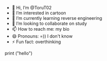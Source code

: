- 👋 Hi, I’m @ToruT02
- 👀 I’m interested in cartoon
- 🌱 I’m currently learning reverse engineering
- 💞️ I’m looking to collaborate on study
- 📫 How to reach me: my bio
- 😄 Pronouns: =)) I don't know
- ⚡ Fun fact: overthinking

print ("hello")
